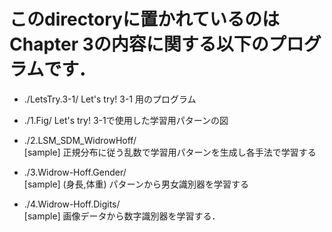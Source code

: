 # このdirectoryに置かれているのはChapter 3の内容に関する以下のプログラムです．

- ./LetsTry.3-1/
	Let's try! 3-1 用のプログラム

- ./1.Fig/
	Let's try! 3-1で使用した学習用パターンの図

- ./2.LSM_SDM_WidrowHoff/     
	[sample] 正規分布に従う乱数で学習用パターンを生成し各手法で学習する

- ./3.Widrow-Hoff.Gender/     
	[sample] (身長,体重) パターンから男女識別器を学習する

- ./4.Widrow-Hoff.Digits/     
	[sample] 画像データから数字識別器を学習する．


